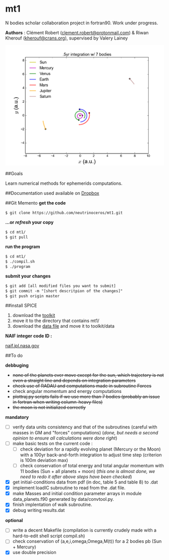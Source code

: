 # mt1
N bodies scholar collaboration project in fortran90. Work under progress.

**Authors** : Clément Robert (clement.robert@protonmail.com) & Riwan Kherouf (kherouf@crans.org), supervised by Valery Lainey

![illustration](img/6m7bodies_t.png?raw=true)


##Goals

Learn numerical methods for ephemerids computations.

##Documentation used
available on [Dropbox](https://www.dropbox.com/sh/48ggibduzgidf6v/AAB1_qRgjvUp0z6cd0Wd-8Wna?dl=0)

##Git Memento
**get the code**
  
    $ git clone https://github.com/neutrinoceros/mt1.git

**...or *refresh* your copy**

    $ cd mt1/
    $ git pull

**run the program**

    $ cd mt1/
    $ ./compil.sh
    $ ./program

**submit your changes**
  
    $ git add [all modified files you want to submit]
    $ git commit -m "[short descritpion of the changes]"
    $ git push origin master

##install SPICE 

 1. download the [toolkit](http://naif.jpl.nasa.gov/naif/toolkit_FORTRAN.html)
 2. move it to the directory that contains mt1/
 3. download the [data file](http://naif.jpl.nasa.gov/pub/naif/generic_kernels/spk/planets/de430.bsp) and move it to toolkit/data

**NAIF integer code ID :**

[naif.jpl.nasa.gov](http://naif.jpl.nasa.gov/pub/naif/toolkit_docs/FORTRAN/req/naif_ids.html)

##To do

**debbuging**

* ~~none of the planets ever move except for the sun, which trajectory is not even a straight line and depends on integration parameters~~
* ~~check use of RADAU and computations made in subroutine Forces~~
* check angular momentum and energy computations
* ~~plottraj.py scripts fails if we use more than 7 bodies (probably an issue in fortran when writing column-heavy files)~~
* ~~the moon is not initialized correctly~~

**mandatory**

* [ ] verify data units consistency and that of the subroutines (careful with masses in GM and "forces" computations) (*done, but needs a second opinion to ensure all calculations were done right*)
* [ ] make basic tests on the current code :
  - [ ] check deviation for a rapidly evolving planet (Mercury or the Moon) with a 100yr back-and-forth integration to adjust time step (criterion is 100m deviation max)
  - [ ] check conservation of total energy and total angular momentum with 11 bodies (Sun + all planets + moon) (*this one is almost done, we need to redo it after above steps have been checked*)
* [x] get initial-conditions data from pdf (in doc, table 5 and table 8) to .dat
* [x] implement loadIC subroutine to read from the .dat file.
* [x] make Masses and initial condition parameter arrays in module data_planets.f90 generated by data/convtool.py.
* [x] finish implentation of walk subroutine.
* [x] debug writing results.dat

**optional**

* [ ] write a decent Makefile (compilation is currently crudely made with a hard-to-edit shell script compil.sh)
* [ ] check conservation of (a,e,i,omega,Omega,M(t)) for a 2 bodies pb (Sun + Mercury)
* [x] use double precision
